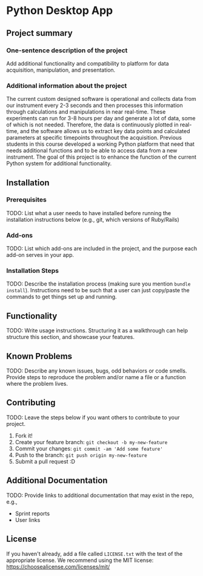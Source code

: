 # Python Desktop App

## Project summary

### One-sentence description of the project

Add additional functionality and compatibility to platform for data acquisition, manipulation, and presentation.

### Additional information about the project

The current custom designed software is operational and collects data from our instrument every 2-3 seconds and then processes this information through calculations and manipulations in near real-time.  These experiments can run for 3-8 hours per day and generate a lot of data, some of which is not needed. Therefore, the data is continuously plotted in real-time, and the software allows us to extract key data points and calculated parameters at specific timepoints throughout the acquisition.  Previous students in this course developed a working Python platform that need that needs additional functions and to be able to access data from a new instrument.  The goal of this project is to enhance the function of the current Python system for additional functionality.

## Installation

### Prerequisites

TODO: List what a user needs to have installed before running the installation instructions below (e.g., git, which versions of Ruby/Rails)

### Add-ons

TODO: List which add-ons are included in the project, and the purpose each add-on serves in your app.

### Installation Steps

TODO: Describe the installation process (making sure you mention `bundle install`).
Instructions need to be such that a user can just copy/paste the commands to get things set up and running. 


## Functionality

TODO: Write usage instructions. Structuring it as a walkthrough can help structure this section,
and showcase your features.


## Known Problems

TODO: Describe any known issues, bugs, odd behaviors or code smells. 
Provide steps to reproduce the problem and/or name a file or a function where the problem lives.


## Contributing

TODO: Leave the steps below if you want others to contribute to your project.

1. Fork it!
2. Create your feature branch: `git checkout -b my-new-feature`
3. Commit your changes: `git commit -am 'Add some feature'`
4. Push to the branch: `git push origin my-new-feature`
5. Submit a pull request :D

## Additional Documentation

TODO: Provide links to additional documentation that may exist in the repo, e.g.,
  * Sprint reports
  * User links

## License

If you haven't already, add a file called `LICENSE.txt` with the text of the appropriate license.
We recommend using the MIT license: <https://choosealicense.com/licenses/mit/>
